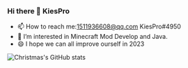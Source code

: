 ### Hi there 👋 KiesPro
- 📫 How to reach me:1511936608@qq.com KiesPro#4950
- 👀 I’m interested in Minecraft Mod Develop and Java.
- 😄 I hope we can all improve ourself in 2023

![Christmas's GitHub stats](https://github-readme-stats.vercel.app/api?username=Christmas&show_icons=true&theme=tokyonight)
